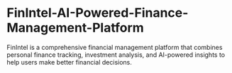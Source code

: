 # FinIntel-AI-Powered-Finance-Management-Platform
FinIntel is a comprehensive financial management platform that combines personal finance tracking, investment analysis, and AI-powered insights to help users make better financial decisions.
